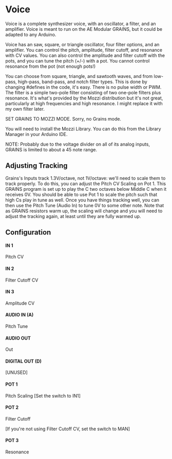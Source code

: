 # Voice

Voice is a complete synthesizer voice, with an oscillator, a filter, and an amplifier. Voice is meant to run on the AE Modular GRAINS, but it could be adapted to any Arduino.

Voice has an saw, square, or triangle oscillator, four filter options, and an amplifier.   You can control the pitch, amplitude, filter cutoff, and resonance with CV values.   You can also control the amplitude and filter cutoff with the pots, and you can tune the pitch (+/-) with a pot.  You cannot control resonance from the pot (not enough pots!)

You can choose from square, triangle, and sawtooth waves, and from low-pass, high-pass,  band-pass, and notch filter types.  This is done by changing #defines in the code, it's easy.  There is no pulse width or PWM. The filter is a simple two-pole filter consisting of two one-pole filters plus resonance. It's what's provided by the Mozzi distribution but it's not great, particularly at high frequencies and high resonance.  I might replace it with my own filter later.

SET GRAINS TO MOZZI MODE.  Sorry, no Grains mode.

You will need to install the Mozzi Library.  You can do this from the Library Manager in your Arduino IDE.

NOTE: Probably due to the voltage divider on all of its analog inputs, GRAINS is limited to about a 45 note range.  

## Adjusting Tracking

Grains's Inputs track 1.3V/octave, not 1V/octave: we'll need to scale them to track properly.  To do this, you can adjust the Pitch CV Scaling on Pot 1.  This GRAINS program is set up to play the C two octaves below Middle C when it receives 0V.  You should be able to use Pot 1 to scale the pitch such that high Cs play in tune as well.  Once you have things tracking well, you can then use the Pitch Tune (Audio In) to tune 0V to some other note.  Note that as GRAINS resistors warm up, the scaling will change and you will need to adjust the tracking again, at least until they are fully warmed up.

## Configuration

#### IN 1
Pitch CV
#### IN 2
Filter Cutoff CV
#### IN 3
Amplitude CV
#### AUDIO IN (A)
Pitch Tune
#### AUDIO OUT
Out
#### DIGITAL OUT (D) 
[UNUSED]
#### POT 1
Pitch Scaling	[Set the switch to IN1]
#### POT 2
Filter Cutoff

[If you're not using Filter Cutoff CV, set the switch to MAN]
#### POT 3
Resonance